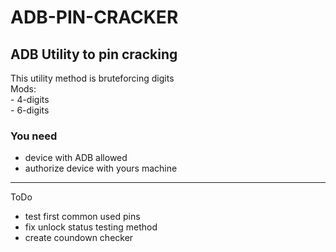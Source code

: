 # ADB-PIN-CRACKER
## ADB Utility to pin cracking
  
This utility method is bruteforcing digits  
  Mods:  
      - 4-digits  
      - 6-digits  
  
### You need  
 - device with ADB allowed  
 - authorize device with yours machine  

---
ToDo
  - test first common used pins
  - fix unlock status testing method
  - create coundown checker
